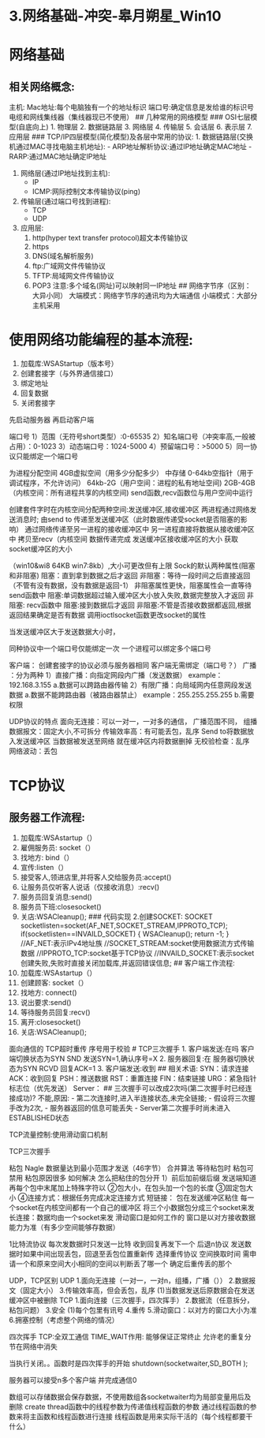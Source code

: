 # 3.网络基础-冲突-皋月朔星_Win10

# 网络基础

## 相关网络概念:

主机: Mac地址:每个电脑独有一个的地址标识 端口号:确定信息是发给谁的标识号 电缆和网线集线器（集线器现已不使用） ## 几种常用的网络模型 ### OSI七层模型(自底向上) 1. 物理层 2. 数据链路层 3. 网络层 4. 传输层 5. 会话层 6. 表示层 7. 应用层 ### TCP/IP四层模型(简化模型)及各层中常用的协议: 1. 数据链路层(交换机通过MAC寻找电脑主机地址): - ARP地址解析协议:通过IP地址确定MAC地址 - RARP:通过MAC地址确定IP地址

1. 网络层(通过IP地址找到主机):
    - IP
    - ICMP:网际控制文本传输协议(ping)
2. 传输层(通过端口号找到进程):
    - TCP
    - UDP
3. 应用层:
    1. http(hyper text transfer protocol)超文本传输协议
    2. https
    3. DNS(域名解析服务)
    4. ftp:广域网文件传输协议
    5. TFTP:局域网文件传输协议
    6. POP3 注意:多个域名(网址)可以映射同一IP地址 ## 网络字节序（区别：大异小同） 大端模式：网络字节序的通讯均为大端通信 小端模式：大部分主机采用

# 使用网络功能编程的基本流程:

1. 加载库:WSAStartup（版本号）
2. 创建套接字（与外界通信接口）
3. 绑定地址
4. 回复数据
5. 关闭套接字

先启动服务器 再启动客户端

端口号 1）范围（无符号short类型）:0-65535 2）知名端口号（冲突率高,一般被占用）：0-1023 3）动态端口号：1024-5000 4）预留端口号：>5000 5）同一协议只能绑定一个端口号

为进程分配空间 4GB虚拟空间（用多少分配多少） 中存储 0-64kb空指针（用于调试程序，不允许访问） 64kb-2G（用户空间：进程的私有地址空间) 2GB-4GB（内核空间：所有进程共享的内核空间) send函数,recv函数位与用户空间中运行

创建套件字时在内核空间分配两种空间:发送缓冲区,接收缓冲区 两进程通过网络发送消息时; 由send to 传递至发送缓冲区（此时数据传递受socket是否阻塞的影响） 通过网络传递至另一进程的接收缓冲区中 另一进程直接将数据从接收缓冲区中 拷贝至recv（内核空间 数据传递完成 发送缓冲区接收缓冲区的大小 获取socket缓冲区的大小

（win10&wi8 64KB win7:8kb）,大小可更改但有上限 Sock的默认两种属性(阻塞和非阻塞) 阻塞：直到拿到数据之后才返回 非阻塞：等待一段时间之后直接返回（不管有没有数据，没有数据是返回-1） 非阻塞属性更快，阻塞属性会一直等待 send函数中 阻塞:单词数据超过输入缓冲区大小放入失败,数据完整放入才返回 非阻塞: recv函数中 阻塞:接到数据后才返回 非阻塞:不管是否接收数据都返回,根据返回结果确定是否有数据 调用ioctlsocket函数更改socket的属性

当发送缓冲区大于发送数据大小时，

同种协议中一个端口号仅能绑定一次 一个进程可以绑定多个端口号

客户端： 创建套接字的协议必须与服务器相同 客户端无需绑定（端口号？） 广播 ：分为两种 1）直接广播：向指定网段内广播（发送数据） example：192.168.3.155 a.数据可以跨路由器传输 2）有限广播：向局域网内任意网段发送数据 a.数据不能跨路由器（被路由器禁止） example：255.255.255.255 b.需要权限

UDP协议的特点 面向无连接：可以一对一，一对多的通信， 广播范围不同， 组播 数据报文：固定大小,不可拆分 传输效率高：有可能丢包，乱序 Send to将数据放入发送缓冲区 当数据被发送至网络 就在缓冲区内将数据删掉 无校验检查：乱序 网络波动：丢包

# TCP协议

## 服务器工作流程:

1. 加载库:WSAstartup（）
2. 雇佣服务员: socket（）
3. 找地方: bind（）
4. 宣传:listen（）
5. 接受客人,领进店里,并将客人交给服务员:accept()
6. 让服务员仅听客人说话（仅接收消息）:recv()
7. 服务员回复消息:send()
8. 服务员下班:closesocket()
9. 关店:WSACleanup(); ### 代码实现 2.创建SOCKET: SOCKET socketlisten=socket(AF_NET,SOCKET_STREAM,IPPROTO_TCP); if(socketlisten==INVAILD_SOCKET) { WSACleanup(); return -1; } //AF_NET:表示IPv4地址族 //SOCKET_STREAM:socket使用数据流方式传输数据 //IPPROTO_TCP:socket基于TCP协议 //INVAILD_SOCKET:表示socket创建失败,失败时直接关闭加载库,并返回错误信息; ## 客户端工作流程:
10. 加载库:WSAstartup（）
11. 创建顾客: socket（）
12. 找地方: connect()
13. 说出要求:send()
14. 等待服务员回复:recv()
15. 离开:closesocket()
16. 关店:WSACleanup();

面向通信的 TCP超时重传 序号用于校验 # TCP三次握手 1. 客户端发送:在吗 客户端切换状态为SYN SND 发送SYN=1,确认序号=X 2. 服务器回复:在 服务器切换状态为SYN RCVD 回复ACK=1 3. 客户端发送:收到 ## 相关术语: SYN：请求连接 ACK：收到回复 PSH：推送数据 RST：重置连接 FIN：结束链接 URG：紧急指针标志位（优先发送） Server： ## 三次握手可以改成2次吗(第二次握手时已经连接成功)? 不能,原因: - 第二次连接时,进入半连接状态,未完全链接; - 假设将三次握手改为2次, - 服务器返回的信息可能丢失 - Server第二次握手时尚未进入ESTABLISHED状态

TCP流量控制:使用滑动窗口机制

TCP三次握手

粘包 Nagle 数据量达到最小范围才发送（46字节） 合并算法 等待粘包时 粘包可禁用 粘包原因很多 如何解决 怎么把粘住的包分开 1）前后加前缀后缀 发送端知道 再每个包中末尾加上特殊字符以 ②包大小，在包头加一个包的长度 ③固定包大小 ④连接方式：根据任务完成决定连接方式 短链接： 包在发送缓冲区粘住 每一个socket在内核空间都有一个自己的缓冲区 将三个小数据包分成三个socket来发 长连接：数据均由一个socket来发 滑动窗口是如何工作的 窗口是以对方接收数据能力为准（有多少空间能够存数据）

1比特流协议 每次发数据时只发送一比特 收到回复再发下一个 后退n协议 发送数据时如果中间出现丢包，回退至丢包位置重新传 选择重传协议 空间换取时间 需申请一个和原来空间大小相同的空间以判断丢了哪一个 确定后重传丢的那个

UDP，TCP区别 UDP 1.面向无连接（一对一，一对n，组播，广播（）） 2.数据报文（固定大小） 3.传输效率高，但会丢包，乱序 (1)当数据发送后原数据会在发送缓冲区中被删除 TCP 1.面向连接（三次握手，四次挥手） 2.数据流（任意拆分，粘包问题） 3.安全 (1)每个包里有讯号 4.重传 5.滑动窗口：以对方的窗口大小为准 6.拥塞控制（考虑整个网络的情况）

四次挥手 TCP:全双工通信 TIME_WAIT作用: 能够保证正常终止 允许老的重复分节在网络中消失

当执行关闭。。函数时是四次挥手的开始 shutdown(socketwaiter,SD_BOTH );

服务器可以接受n多个客户端 并完成通信0

数组可以存储数据会保存数据，不使用数组各socketwaiter均为局部变量用后及删除 create thread函数中的线程参数为传递值线程函数的参数 通过线程函数的参数来将主函数和线程函数进行连接 线程函数是用来实际干活的（每个线程都要干什么）